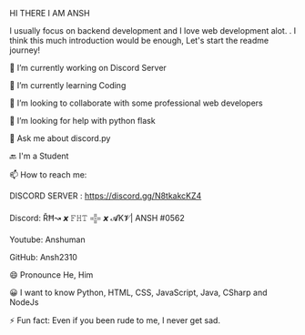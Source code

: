 HI THERE I AM ANSH 

I usually focus on backend development and I love web development alot. . I think this much introduction would be enough, Let's start the readme journey!

🔭 I’m currently working on Discord Server

🌱 I’m currently learning Coding 

👯 I’m looking to collaborate with some professional web developers

🤔 I’m looking for help with python flask

💬 Ask me about discord.py

🔙 I'm a Student

📫 How to reach me:

DISCORD SERVER : https://discord.gg/N8tkakcKZ4

Discord: ŘĦ↝ 𝙭 𝙵𝙷𝚃 𒍟 𝙭  𝓐K𝓥| ANSH #0562

Youtube: Anshuman

GitHub: Ansh2310 

😄 Pronounce He, Him

😀 I want to know Python, HTML, CSS, JavaScript, Java, CSharp and NodeJs

⚡ Fun fact: Even if you been rude to me, I never get sad.




